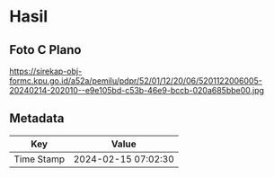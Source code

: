 # Hasil

## Foto C Plano

https://sirekap-obj-formc.kpu.go.id/a52a/pemilu/pdpr/52/01/12/20/06/5201122006005-20240214-202010--e9e105bd-c53b-46e9-bccb-020a685bbe00.jpg


## Metadata

| Key        | Value               |
| ---------- | ------------------- |
| Time Stamp | 2024-02-15 07:02:30 |



